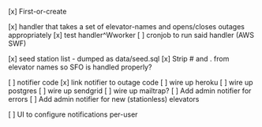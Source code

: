 [x] First-or-create

[x] handler that takes a set of elevator-names and opens/closes outages appropriately
[x] test handler^Wworker
[ ] cronjob to run said handler (AWS SWF)

[x] seed station list - dumped as data/seed.sql
[x] Strip # and . from elevator names so SFO is handled properly?

[ ] notifier code
[x] link notifier to outage code
[ ] wire up heroku
  [ ] wire up postgres
  [ ] wire up sendgrid
  [ ] wire up mailtrap?
[ ] Add admin notifier for errors
[ ] Add admin notifier for new (stationless) elevators

[ ] UI to configure notifications per-user
